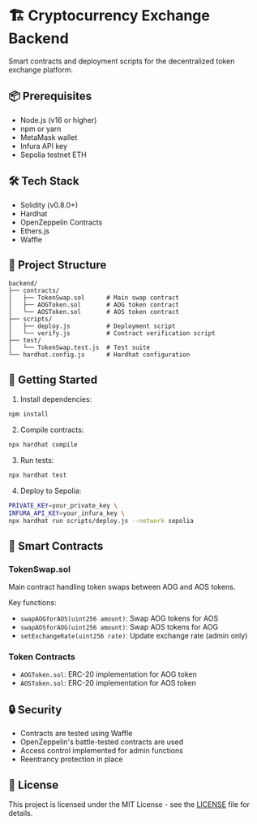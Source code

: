 # 🏗️ Cryptocurrency Exchange Backend

Smart contracts and deployment scripts for the decentralized token exchange platform.

## 📦 Prerequisites

- Node.js (v16 or higher)
- npm or yarn
- MetaMask wallet
- Infura API key
- Sepolia testnet ETH

## 🛠️ Tech Stack

- Solidity (v0.8.0+)
- Hardhat
- OpenZeppelin Contracts
- Ethers.js
- Waffle

## 📁 Project Structure

```
backend/
├── contracts/
│   ├── TokenSwap.sol      # Main swap contract
│   ├── AOGToken.sol       # AOG token contract
│   └── AOSToken.sol       # AOS token contract
├── scripts/
│   ├── deploy.js          # Deployment script
│   └── verify.js          # Contract verification script
├── test/
│   └── TokenSwap.test.js  # Test suite
└── hardhat.config.js      # Hardhat configuration
```

## 🚀 Getting Started

1. Install dependencies:
```bash
npm install
```

2. Compile contracts:
```bash
npx hardhat compile
```

3. Run tests:
```bash
npx hardhat test
```

4. Deploy to Sepolia:
```bash
PRIVATE_KEY=your_private_key \
INFURA_API_KEY=your_infura_key \
npx hardhat run scripts/deploy.js --network sepolia
```

## 📝 Smart Contracts

### TokenSwap.sol
Main contract handling token swaps between AOG and AOS tokens.

Key functions:
- `swapAOGforAOS(uint256 amount)`: Swap AOG tokens for AOS
- `swapAOSforAOG(uint256 amount)`: Swap AOS tokens for AOG
- `setExchangeRate(uint256 rate)`: Update exchange rate (admin only)

### Token Contracts
- `AOGToken.sol`: ERC-20 implementation for AOG token
- `AOSToken.sol`: ERC-20 implementation for AOS token

## 🔒 Security

- Contracts are tested using Waffle
- OpenZeppelin's battle-tested contracts are used
- Access control implemented for admin functions
- Reentrancy protection in place

## 📜 License

This project is licensed under the MIT License - see the [LICENSE](../LICENSE) file for details.
